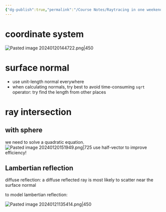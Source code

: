 ```yaml
---
{"dg-publish":true,"permalink":"/Course Notes/Raytracing in one weekend/Notes/","created":"2024-01-20T13:48:38.611+08:00"}
---
```


# coordinate system

![Pasted image 20240120144722.png|450](/img/user/Course%20Notes/Raytracing%20in%20one%20weekend/assets/Pasted%20image%2020240120144722.png)

# surface normal

- use unit-length normal everywhere
- when calculating normals, try best to avoid time-consuming `sqrt` operator: try find the length from other places

# ray intersection

## with sphere

we need to solve a quadratic equation.
![Pasted image 20240120151949.png|725](/img/user/Course%20Notes/Raytracing%20in%20one%20weekend/assets/Pasted%20image%2020240120151949.png)
use half-vector to improve efficiency!

## Lambertian reflection

diffuse reflection:
    a diffuse reflected ray is most likely to scatter near the surface normal

to model lambertian reflection:

![Pasted image 20240121135414.png|450](/img/user/Course%20Notes/Raytracing%20in%20one%20weekend/assets/Pasted%20image%2020240121135414.png)

